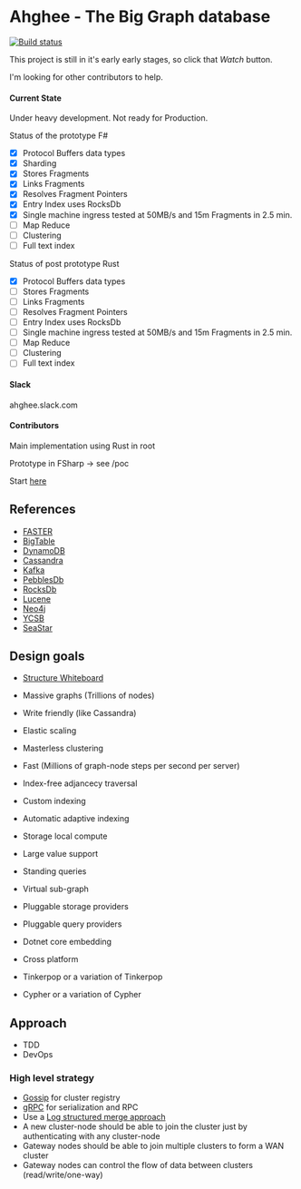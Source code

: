 # Ahghee - The Big Graph database

[![Build status](https://ci.appveyor.com/api/projects/status/6581it232hdo2qa5?svg=true)](https://ci.appveyor.com/project/Astn/ahghee)

This project is still in it's early early stages, so click that *Watch* button.

I'm looking for other contributors to help.

#### Current State

Under heavy development. Not ready for Production.

Status of the prototype F#
 
 - [x] Protocol Buffers data types
 - [x] Sharding
 - [x] Stores Fragments
 - [x] Links Fragments
 - [x] Resolves Fragment Pointers
 - [x] Entry Index uses RocksDb
 - [x] Single machine ingress tested at 50MB/s and 15m Fragments in 2.5 min. 
 - [ ] Map Reduce
 - [ ] Clustering
 - [ ] Full text index

Status of post prototype Rust

 - [x] Protocol Buffers data types
 - [ ] Stores Fragments
 - [ ] Links Fragments
 - [ ] Resolves Fragment Pointers
 - [ ] Entry Index uses RocksDb
 - [ ] Single machine ingress tested at 50MB/s and 15m Fragments in 2.5 min. 
 - [ ] Map Reduce
 - [ ] Clustering
 - [ ] Full text index

#### Slack

  ahghee.slack.com

#### Contributors 

  Main implementation using Rust in root  
  
  Prototype in FSharp -> see /poc
  
  Start [here](https://github.com/Astn/ahghee/wiki/Getting-Started---Contributors)

## References
- [FASTER](https://www.microsoft.com/en-us/research/uploads/prod/2018/03/faster-sigmod18.pdf)
- [BigTable](https://static.googleusercontent.com/media/research.google.com/en//archive/bigtable-osdi06.pdf)
- [DynamoDB](https://www.allthingsdistributed.com/files/amazon-dynamo-sosp2007.pdf)
- [Cassandra](https://www.cs.cornell.edu/projects/ladis2009/papers/lakshman-ladis2009.pdf)
- [Kafka](http://notes.stephenholiday.com/Kafka.pdf)
- [PebblesDb](http://www.cs.utexas.edu/~vijay/papers/sosp17-pebblesdb.pdf)
- [RocksDb](http://cidrdb.org/cidr2017/papers/p82-dong-cidr17.pdf)
- [Lucene](https://pdfs.semanticscholar.org/2795/d9d165607b5ad6d8b9718373b82e55f41606.pdf)
- [Neo4j](https://neo4j.com/whitepapers/graph-algorithms-optimized-neo4j/)
- [YCSB](https://github.com/brianfrankcooper/YCSB/wiki) 
- [SeaStar](http://docs.seastar.io/master/md_doc_tutorial.html)

## Design goals

- [Structure Whiteboard](https://realtimeboard.com/app/board/o9J_kz6OZhI=/)

- Massive graphs (Trillions of nodes)
- Write friendly (like Cassandra)
- Elastic scaling
- Masterless clustering
- Fast (Millions of graph-node steps per second per server)
- Index-free adjancecy traversal
- Custom indexing
- Automatic adaptive indexing
- Storage local compute
- Large value support
- Standing queries 
- Virtual sub-graph
- Pluggable storage providers
- Pluggable query providers
- Dotnet core embedding
- Cross platform
- Tinkerpop or a variation of Tinkerpop
- Cypher or a variation of Cypher

## Approach
- TDD
- DevOps

### High level strategy
- [Gossip](https://en.wikipedia.org/wiki/Gossip_protocol) for cluster registry
- [gRPC](https://grpc.io/docs/quickstart/csharp.html) for serialization and RPC 
- Use a [Log structured merge approach](http://www.cs.utexas.edu/~vijay/papers/sosp17-pebblesdb.pdf)
- A new cluster-node should be able to join the cluster just by authenticating with any cluster-node
- Gateway nodes should be able to join multiple clusters to form a WAN cluster
- Gateway nodes can control the flow of data between clusters (read/write/one-way)
